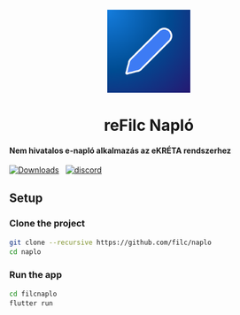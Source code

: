 <p align=center>
  <img src=".github/logo.png" width=150>
  <h1 align=center><b>reFilc Napló</b></h1>
</p>

#### Nem hivatalos e-napló alkalmazás az eKRÉTA rendszerhez

[![Downloads](https://img.shields.io/github/downloads/refilc/naplo/total?color=%2343BD15&label=Downloads&logo=github&logoColor=%23ffffff&style=flat-square)](https://github.com/refilc/naplo/releases) &nbsp; [![discord](https://img.shields.io/discord/1111649116020285532?color=%2343BD15&label=Discord&logo=Discord&logoColor=%23ffffff&style=flat-square)]([http://filcnaplo.hu/discord](https://discord.gg/Zapj2F7YaD))

## Setup

### Clone the project

```sh
git clone --recursive https://github.com/filc/naplo
cd naplo
```

### Run the app

```sh
cd filcnaplo
flutter run
```
